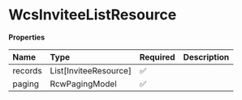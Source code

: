 # WcsInviteeListResource

**Properties**

| Name    | Type                  | Required | Description |
| :------ | :-------------------- | :------- | :---------- |
| records | List[InviteeResource] | ✅       |             |
| paging  | RcwPagingModel        | ✅       |             |

<!-- This file was generated by liblab | https://liblab.com/ -->
